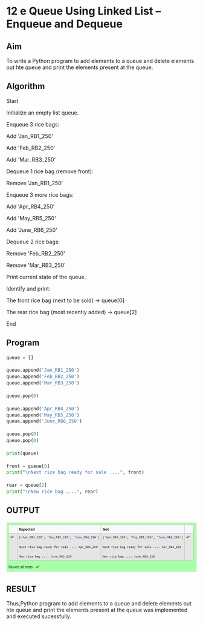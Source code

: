 # 12 e Queue Using Linked List – Enqueue and Dequeue

## Aim

To write a Python program to add elements to a queue and delete elements out hte queue and  print the elements present at the queue.

## Algorithm

Start

Initialize an empty list queue.

Enqueue 3 rice bags:

Add 'Jan_RB1_250'

Add 'Feb_RB2_250'

Add 'Mar_RB3_250'

Dequeue 1 rice bag (remove front):

Remove 'Jan_RB1_250'

Enqueue 3 more rice bags:

Add 'Apr_RB4_250'

Add 'May_RB5_250'

Add 'June_RB6_250'

Dequeue 2 rice bags:

Remove 'Feb_RB2_250'

Remove 'Mar_RB3_250'

Print current state of the queue.

Identify and print:

The front rice bag (next to be sold) → queue[0]

The rear rice bag (most recently added) → queue[2]

End


## Program

```python
queue = []

queue.append('Jan_RB1_250')
queue.append('Feb_RB2_250')
queue.append('Mar_RB3_250')

queue.pop(0)

queue.append('Apr_RB4_250')
queue.append('May_RB5_250')
queue.append('June_RB6_250')

queue.pop(0)
queue.pop(0)

print(queue)

front = queue[0]
print("\nNext rice bag ready for sale ....", front)

rear = queue[2]
print("\nNew rice bag ....", rear)

```

## OUTPUT
![image](https://github.com/gokulkrishnan2005/19CS301-Module12/blob/main/12th%205.png)


## RESULT

Thus,Python program to add elements to a queue and delete elements out hte queue and  print the elements present at the queue was implemented and executed sucessfully.
